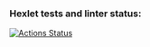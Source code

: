 ### Hexlet tests and linter status:
[![Actions Status](https://github.com/IamIvanVl/backend-project-44/actions/workflows/hexlet-check.yml/badge.svg)](https://github.com/IamIvanVl/backend-project-44/actions)